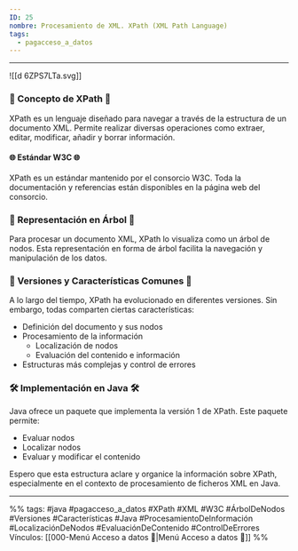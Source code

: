 ```yaml
---
ID: 25
nombre: Procesamiento de XML. XPath (XML Path Language)
tags:
  - pagacceso_a_datos
---
```

___
![[d 6ZPS7LTa.svg]]

### 🌳 Concepto de XPath 🌳

XPath es un lenguaje diseñado para navegar a través de la estructura de un documento XML. Permite realizar diversas operaciones como extraer, editar, modificar, añadir y borrar información. 

#### 🌐 Estándar W3C 🌐

XPath es un estándar mantenido por el consorcio W3C. Toda la documentación y referencias están disponibles en la página web del consorcio.

### 🌲 Representación en Árbol 🌲

Para procesar un documento XML, XPath lo visualiza como un árbol de nodos. Esta representación en forma de árbol facilita la navegación y manipulación de los datos.

### 📜 Versiones y Características Comunes 📜

A lo largo del tiempo, XPath ha evolucionado en diferentes versiones. Sin embargo, todas comparten ciertas características:

- Definición del documento y sus nodos
- Procesamiento de la información
  - Localización de nodos
  - Evaluación del contenido e información
- Estructuras más complejas y control de errores

### 🛠️ Implementación en Java 🛠️

Java ofrece un paquete que implementa la versión 1 de XPath. Este paquete permite:

- Evaluar nodos
- Localizar nodos
- Evaluar y modificar el contenido

Espero que esta estructura aclare y organice la información sobre XPath, especialmente en el contexto de procesamiento de ficheros XML en Java.

___
%%
tags: #java  #pagacceso_a_datos  #XPath #XML #W3C #ÁrbolDeNodos #Versiones #Características #Java #ProcesamientoDeInformación #LocalizaciónDeNodos #EvaluaciónDeContenido #ControlDeErrores
Vínculos:  [[000-Menú Acceso a datos 📃|Menú Acceso a datos 📃]]
%%